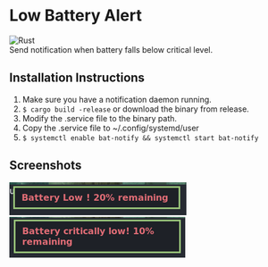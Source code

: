 # Low Battery Alert
![Rust](https://github.com/athulp01/battery-alert/workflows/Rust/badge.svg)\
Send notification when battery falls below critical level.

## Installation Instructions
1. Make sure you have a notification daemon running.
2. `$ cargo build -release` or download the binary from release.
3. Modify the .service file to the binary path.
4. Copy the .service file to ~/.config/systemd/user
5. `$ systemctl enable bat-notify && systemctl start bat-notify`

## Screenshots
![](screenshot/10per.png)\
![](screenshot/20per.png)
